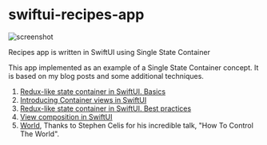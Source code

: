 # swiftui-recipes-app

![screenshot](https://github.com/mecid/swiftui-recipes-app/blob/master/Image.PNG?raw=true)

Recipes app is written in SwiftUI using Single State Container

This app implemented as an example of a Single State Container concept. It is based on my blog posts and some additional techniques.

1. [Redux-like state container in SwiftUI. Basics](https://swiftwithmajid.com/2019/09/18/redux-like-state-container-in-swiftui/)
2. [Introducing Container views in SwiftUI](https://swiftwithmajid.com/2019/07/31/introducing-container-views-in-swiftui/)
3. [Redux-like state container in SwiftUI. Best practices](https://swiftwithmajid.com/2019/09/25/redux-like-state-container-in-swiftui-part2/)
4. [View composition in SwiftUI](https://swiftwithmajid.com/2019/10/30/view-composition-in-swiftui/)
5. [World](https://vimeo.com/291588126), Thanks to Stephen Celis for his incredible talk, "How To Control The World".
